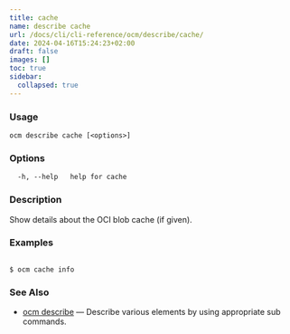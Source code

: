 ```yaml
---
title: cache
name: describe cache
url: /docs/cli/cli-reference/ocm/describe/cache/
date: 2024-04-16T15:24:23+02:00
draft: false
images: []
toc: true
sidebar:
  collapsed: true
---
```

### Usage

```
ocm describe cache [<options>]
```

### Options

```
  -h, --help   help for cache
```

### Description


Show details about the OCI blob cache (if given).
	

### Examples

```

$ ocm cache info

```

### See Also

* [ocm describe](/docs/cli/cli-reference/ocm/describe)	 &mdash; Describe various elements by using appropriate sub commands.

